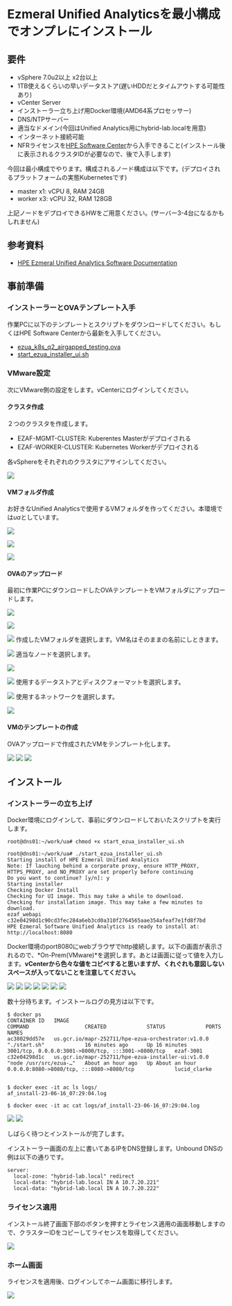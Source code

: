 # Ezmeral Unified Analyticsを最小構成でオンプレにインストール

## 要件

- vSphere 7.0u2以上 x2台以上
- 1TB使えるくらいの早いデータストア(遅いHDDだとタイムアウトする可能性あり)
- vCenter Server
- インストーラー立ち上げ用Docker環境(AMD64系プロセッサー)
- DNS/NTPサーバー
- 適当なドメイン(今回はUnified Analytics用にhybrid-lab.localを用意)
- インターネット接続可能
- NFRライセンスを[HPE Software Center](https://myenterpriselicense.hpe.com/)から入手できること(インストール後に表示されるクラスタIDが必要なので、後で入手します)


今回は最小構成でやります。構成されるノード構成は以下です。(デプロイされるプラットフォームの実態Kubernetesです)

- master x1: vCPU 8, RAM 24GB
- worker x3: vCPU 32, RAM 128GB

上記ノードをデプロイできるHWをご用意ください。(サーバー3-4台になるかもしれません)

## 参考資料
- [HPE Ezmeral Unified Analytics Software Documentation](https://support.hpe.com/hpesc/public/docDisplay?docId=a00eaf10hen_us&page=GetStarted/get-started.html)


## 事前準備
### インストーラーとOVAテンプレート入手
作業PCに以下のテンプレートとスクリプトをダウンロードしてください。もしくはHPE Software Centerから最新を入手してください。

- [ezua_k8s_q2_airgapped_testing.ova](https://hpe-ezua-pre-release-042023.s3.us-east-2.amazonaws.com/ezua_k8s_q2_airgapped_testing.ova)
- [start_ezua_installer_ui.sh](https://hpe-ezua-pre-release-042023.s3.us-east-2.amazonaws.com/start_ezua_installer_ui.sh)

### VMware設定
次にVMware側の設定をします。vCenterにログインしてください。

#### クラスタ作成
２つのクラスタを作成します。

- EZAF-MGMT-CLUSTER: Kuberentes Masterがデプロイされる
- EZAF-WORKER-CLUSTER: Kubernetes Workerがデプロイされる

各vSphereをそれぞれのクラスタにアサインしてください。

![](pics/vCenter_cluster.png)

#### VMフォルダ作成
お好きなUnified Analyticsで使用するVMフォルダを作ってください。本環境では*ua*としています。

![](pics/vCenter_folder01.png)

![](pics/vCenter_folder02.png)

![](pics/vCenter_folder03.png)

#### OVAのアップロード
最初に作業PCにダウンロードしたOVAテンプレートをVMフォルダにアップロードします。

![](pics/vCenter_ova_upload01.png)



![](pics/vCenter_ova_upload02.png)



![](pics/vCenter_ova_upload03.png)
作成したVMフォルダを選択します。VM名はそのままの名前にしときます。


![](pics/vCenter_ova_upload04.png)
適当なノードを選択します。


![](pics/vCenter_ova_upload05.png)


![](pics/vCenter_ova_upload06.png)
使用するデータストアとディスクフォーマットを選択します。


![](pics/vCenter_ova_upload07.png)
使用するネットワークを選択します。


![](pics/vCenter_ova_upload08.png)


#### VMのテンプレートの作成
OVAアップロードで作成されたVMをテンプレート化します。

![](pics/vCenter_ova_template01.png)
![](pics/vCenter_ova_template02.png)
![](pics/vCenter_ova_template03.png)


## インストール
### インストーラーの立ち上げ
Docker環境にログインして、事前にダウンロードしておいたスクリプトを実行します。

```
root@dns01:~/work/ua# chmod +x start_ezua_installer_ui.sh 

root@dns01:~/work/ua# ./start_ezua_installer_ui.sh 
Starting install of HPE Ezmeral Unified Analytics
Note: If lauching behind a corporate proxy, ensure HTTP_PROXY, HTTPS_PROXY, and NO_PROXY are set properly before continuing
Do you want to continue? [y/n]: y
Starting installer
Checking Docker Install
Checking for UI image. This may take a while to download.
Checking for installation image. This may take a few minutes to download.
ezaf_webapi
c32e04298d1c90cd3fec284a6eb3cd0a310f2764565aae354afeaf7e1fd8f7bd
HPE Ezmeral Software Unified Analytics is ready to install at: http://localhost:8080

```

Docker環境のport8080にwebブラウザでhttp接続します。以下の画面が表示されるので、*On-Prem(VMware)*を選択します。あとは画面に従って値を入力します。**vCenterから色々な値をコピペすると思いますが、くれぐれも意図しないスペースが入ってないことを注意してください。**

![](pics/installer01.png)
![](pics/installer02.png)
![](pics/installer03-1.png)
![](pics/installer03-2.png)
![](pics/installer04.png)
![](pics/installer05.png)
![](pics/installer06.png)

数十分待ちます。インストールログの見方は以下です。

```
$ docker ps
CONTAINER ID   IMAGE                                                COMMAND                  CREATED             STATUS             PORTS                                                 NAMES
ac38029dd57e   us.gcr.io/mapr-252711/hpe-ezua-orchestrator:v1.0.0   "./start.sh"             16 minutes ago      Up 16 minutes      3001/tcp, 0.0.0.0:3001->8000/tcp, :::3001->8000/tcp   ezaf-3001
c32e04298d1c   us.gcr.io/mapr-252711/hpe-ezua-installer-ui:v1.0.0   "node /usr/src/ezua-…"   About an hour ago   Up About an hour   0.0.0.0:8080->8080/tcp, :::8080->8080/tcp             lucid_clarke


$ docker exec -it ac ls logs/
af_install-23-06-16_07:29:04.log

$ docker exec -it ac cat logs/af_install-23-06-16_07:29:04.log
```


![](pics/installer07.png)
![](pics/installer08.png)

しばらく待つとインストールが完了します。

インストーラー画面の左上に書いてあるIPをDNS登録します。Unbound DNSの例は以下の通りです。

```
server:
  local-zone: "hybrid-lab.local" redirect
  local-data: "hybrid-lab.local IN A 10.7.20.221"
  local-data: "hybrid-lab.local IN A 10.7.20.222"
```

### ライセンス適用
インストール終了画面下部のボタンを押すとライセンス適用の画面移動しますので、クラスターIDをコピーしてライセンスを取得してください。

![](pics/license01.png)

### ホーム画面
ライセンスを適用後、ログインしてホーム画面に移行します。

![](pics/home01.png)

